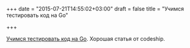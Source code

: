 +++
date = "2015-07-21T14:55:02+03:00"
draft = false
title = "Учимся тестировать код на Go"

+++

<p><a href="http://blog.codeship.com/testing-in-go/">Учимся тестировать код на Go</a>. Хорошая статья от&nbsp;codeship.</p>


